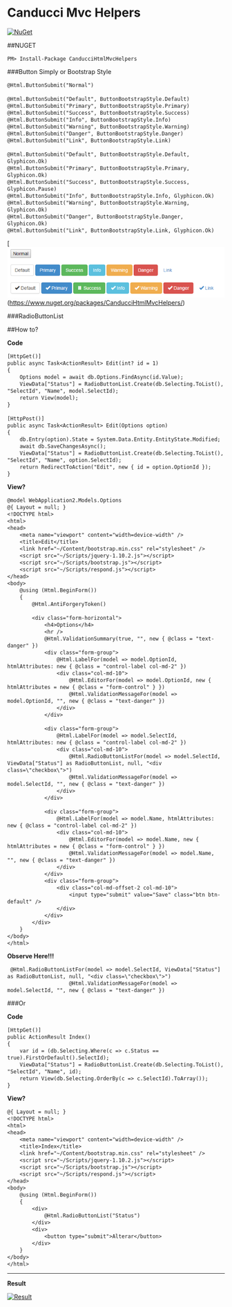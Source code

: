 # Canducci Mvc Helpers

[![NuGet](https://img.shields.io/nuget/v/CanducciHtmlMvcHelpers.svg?style=plastic&label=version)](https://www.nuget.org/packages/CanducciHtmlMvcHelpers/)

##NUGET

```Csharp
PM> Install-Package CanducciHtmlMvcHelpers
```

###Button Simply or Bootstrap Style

    @Html.ButtonSubmit("Normal")

    @Html.ButtonSubmit("Default", ButtonBootstrapStyle.Default)
    @Html.ButtonSubmit("Primary", ButtonBootstrapStyle.Primary)
    @Html.ButtonSubmit("Success", ButtonBootstrapStyle.Success)
    @Html.ButtonSubmit("Info", ButtonBootstrapStyle.Info)
    @Html.ButtonSubmit("Warning", ButtonBootstrapStyle.Warning)
    @Html.ButtonSubmit("Danger", ButtonBootstrapStyle.Danger)
    @Html.ButtonSubmit("Link", ButtonBootstrapStyle.Link)

    @Html.ButtonSubmit("Default", ButtonBootstrapStyle.Default, Glyphicon.Ok)
    @Html.ButtonSubmit("Primary", ButtonBootstrapStyle.Primary, Glyphicon.Ok)
    @Html.ButtonSubmit("Success", ButtonBootstrapStyle.Success, Glyphicon.Pause)
    @Html.ButtonSubmit("Info", ButtonBootstrapStyle.Info, Glyphicon.Ok)
    @Html.ButtonSubmit("Warning", ButtonBootstrapStyle.Warning, Glyphicon.Ok)
    @Html.ButtonSubmit("Danger", ButtonBootstrapStyle.Danger, Glyphicon.Ok)
    @Html.ButtonSubmit("Link", ButtonBootstrapStyle.Link, Glyphicon.Ok)

[![NuGet](https://github.com/netdragoon/helpWebForms/blob/master/Canducci.HtmlHelpers/button.png)(https://www.nuget.org/packages/CanducciHtmlMvcHelpers/)


###RadioButtonList




##How to?

__Code__
```Csharp
[HttpGet()]
public async Task<ActionResult> Edit(int? id = 1)
{
    Options model = await db.Options.FindAsync(id.Value);
    ViewData["Status"] = RadioButtonList.Create(db.Selecting.ToList(), "SelectId", "Name", model.SelectId);
    return View(model);
}

[HttpPost()]
public async Task<ActionResult> Edit(Options option)
{
    db.Entry(option).State = System.Data.Entity.EntityState.Modified;
    await db.SaveChangesAsync();
    ViewData["Status"] = RadioButtonList.Create(db.Selecting.ToList(), "SelectId", "Name", option.SelectId);
    return RedirectToAction("Edit", new { id = option.OptionId });
}
```

__View?__
```Csharp
@model WebApplication2.Models.Options
@{ Layout = null; }
<!DOCTYPE html>
<html>
<head>
    <meta name="viewport" content="width=device-width" />
    <title>Edit</title>
    <link href="~/Content/bootstrap.min.css" rel="stylesheet" />
    <script src="~/Scripts/jquery-1.10.2.js"></script>
    <script src="~/Scripts/bootstrap.js"></script>
    <script src="~/Scripts/respond.js"></script>
</head>
<body>
    @using (Html.BeginForm())
    {
        @Html.AntiForgeryToken()
        
        <div class="form-horizontal">
            <h4>Options</h4>
            <hr />
            @Html.ValidationSummary(true, "", new { @class = "text-danger" })
            <div class="form-group">
                @Html.LabelFor(model => model.OptionId, htmlAttributes: new { @class = "control-label col-md-2" })
                <div class="col-md-10">
                    @Html.EditorFor(model => model.OptionId, new { htmlAttributes = new { @class = "form-control" } })
                    @Html.ValidationMessageFor(model => model.OptionId, "", new { @class = "text-danger" })
                </div>
            </div>
    
            <div class="form-group">
                @Html.LabelFor(model => model.SelectId, htmlAttributes: new { @class = "control-label col-md-2" })
                <div class="col-md-10">
                    @Html.RadioButtonListFor(model => model.SelectId, ViewData["Status"] as RadioButtonList, null, "<div class=\"checkbox\">")
                    @Html.ValidationMessageFor(model => model.SelectId, "", new { @class = "text-danger" })
                </div>
            </div>
    
            <div class="form-group">
                @Html.LabelFor(model => model.Name, htmlAttributes: new { @class = "control-label col-md-2" })
                <div class="col-md-10">
                    @Html.EditorFor(model => model.Name, new { htmlAttributes = new { @class = "form-control" } })
                    @Html.ValidationMessageFor(model => model.Name, "", new { @class = "text-danger" })
                </div>
            </div>    
            <div class="form-group">
                <div class="col-md-offset-2 col-md-10">
                    <input type="submit" value="Save" class="btn btn-default" />
                </div>
            </div>
        </div>
    }
</body>
</html>
```
__Observe Here!!!__
```Csharp
 @Html.RadioButtonListFor(model => model.SelectId, ViewData["Status"] as RadioButtonList, null, "<div class=\"checkbox\">")
                    @Html.ValidationMessageFor(model => model.SelectId, "", new { @class = "text-danger" })
```
###Or

__Code__
```Csharp
[HttpGet()]
public ActionResult Index()
{
    var id = (db.Selecting.Where(c => c.Status == true).FirstOrDefault().SelectId);
    ViewData["Status"] = RadioButtonList.Create(db.Selecting.ToList(), "SelectId", "Name", id);
    return View(db.Selecting.OrderBy(c => c.SelectId).ToArray());
}
```
__View?__
```Csharp
@{ Layout = null; }
<!DOCTYPE html>
<html>
<head>
    <meta name="viewport" content="width=device-width" />
    <title>Index</title>
    <link href="~/Content/bootstrap.min.css" rel="stylesheet" />
    <script src="~/Scripts/jquery-1.10.2.js"></script>
    <script src="~/Scripts/bootstrap.js"></script>
    <script src="~/Scripts/respond.js"></script>
</head>
<body>
    @using (Html.BeginForm())
    {
        <div>
            @Html.RadioButtonList("Status") 
        </div>
        <div>
            <button type="submit">Alterar</button>
        </div>
    }
</body>
</html>
```
___

__Result__

[![Result](http://i1308.photobucket.com/albums/s610/maryjanexique/ave-ave_zpsp1qs0wah.png)](https://www.nuget.org/packages/CanducciHtmlMvcHelpers/)
